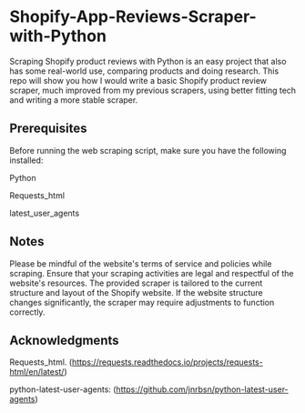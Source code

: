 # Shopify-App-Reviews-Scraper-with-Python
Scraping Shopify product reviews with Python is an easy project that also has some real-world use, comparing products and doing research. This repo will show you how I would write a basic Shopify product review scraper, much improved from my previous scrapers, using better fitting tech and writing a more stable scraper.

## Prerequisites
Before running the web scraping script, make sure you have the following installed:

Python

Requests_html

latest_user_agents

## Notes
Please be mindful of the website's terms of service and policies while scraping. 
Ensure that your scraping activities are legal and respectful of the website's resources.
The provided scraper is tailored to the current structure and layout of the Shopify website. 
If the website structure changes significantly, the scraper may require adjustments to function correctly.

## Acknowledgments
Requests_html. (https://requests.readthedocs.io/projects/requests-html/en/latest/)

python-latest-user-agents: (https://github.com/jnrbsn/python-latest-user-agents)
